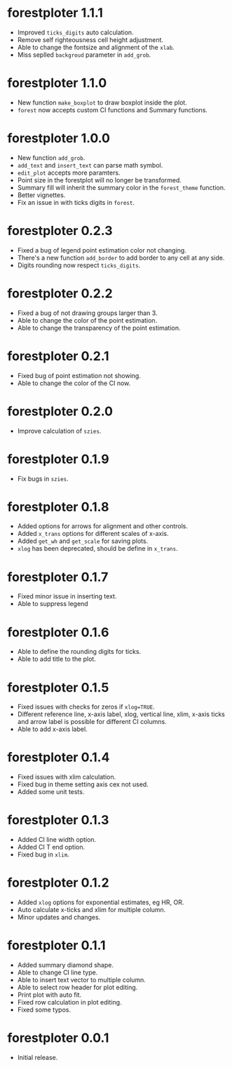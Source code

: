 # forestploter 1.1.1

* Improved `ticks_digits` auto calculation.
* Remove self righteousness cell height adjustment. 
* Able to change the fontsize and alignment of the `xlab`.
* Miss seplled `backgroud` parameter in `add_grob`.

# forestploter 1.1.0

* New function `make_boxplot` to draw boxplot inside the plot.
* `forest` now accepts custom CI functions and Summary functions.

# forestploter 1.0.0

* New function `add_grob`.
* `add_text` and `insert_text` can parse math symbol. 
* `edit_plot` accepts more paramters.
* Point size in the forestplot will no longer be transformed.
* Summary fill will inherit the summary color in the `forest_theme` function.
* Better vignettes.
* Fix an issue in with ticks digits in `forest`.

# forestploter 0.2.3

* Fixed a bug of legend point estimation color not changing.
* There's a new function `add_border` to add border to any cell at any side.
* Digits rounding now respect `ticks_digits`.

# forestploter 0.2.2

* Fixed a bug of not drawing groups larger than 3.
* Able to change the color of the point estimation.
* Able to change the transparency of the point estimation.

# forestploter 0.2.1

* Fixed bug of point estimation not showing.
* Able to change the color of the CI now.

# forestploter 0.2.0

* Improve calculation of `szies`.

# forestploter 0.1.9

* Fix bugs in `szies`.

# forestploter 0.1.8

* Added options for arrows for alignment and other controls.
* Added `x_trans` options for different scales of x-axis.
* Added `get_wh` and `get_scale` for saving plots.
* `xlog` has been deprecated, should be define in `x_trans`.

# forestploter 0.1.7

* Fixed minor issue in inserting text.
* Able to suppress legend

# forestploter 0.1.6

* Able to define the rounding digits for ticks.
* Able to add title to the plot.

# forestploter 0.1.5

* Fixed issues with checks for zeros if `xlog=TRUE`.
* Different reference line, x-axis label, xlog, vertical line, xlim, x-axis ticks and arrow label is possible for different CI columns.
* Able to add x-axis label.

# forestploter 0.1.4

* Fixed issues with xlim calculation.
* Fixed bug in theme setting axis cex not used.
* Added some unit tests.

# forestploter 0.1.3

* Added CI line width option.
* Added CI T end option.
* Fixed bug in `xlim`.

# forestploter 0.1.2

* Added `xlog` options for exponential estimates, eg HR, OR.
* Auto calculate x-ticks and xlim for multiple column.
* Minor updates and changes.

# forestploter 0.1.1

* Added summary diamond shape.
* Able to change CI line type.
* Able to insert text vector to multiple column.
* Able to select row header for plot editing.
* Print plot with auto fit.
* Fixed row calculation in plot editing.
* Fixed some typos.

# forestploter 0.0.1

* Initial release.

